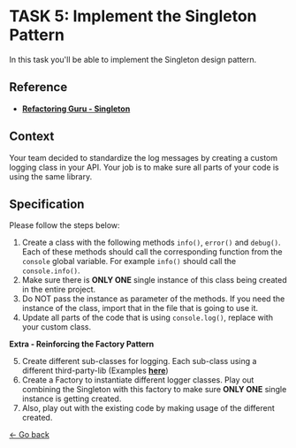 # TASK 5: Implement the Singleton Pattern

In this task you'll be able to implement the Singleton design pattern.

## Reference

* [**Refactoring Guru - Singleton**](https://refactoring.guru/pt-br/design-patterns/singleton)

## Context

Your team decided to standardize the log messages by creating a custom logging class in your API. Your job is to make sure all parts of your code is using the same library.

## Specification

Please follow the steps below:

1. Create a class with the following methods `info()`, `error()` and `debug()`. Each of these methods should call the corresponding function from the `console` global variable. For example `info()` should call the `console.info()`.
2. Make sure there is **ONLY ONE** single instance of this class being created in the entire project.
3. Do NOT pass the instance as parameter of the methods. If you need the instance of the class, import that in the file that is going to use it.
4. Update all parts of the code that is using `console.log()`, replace with your custom class.

**Extra - Reinforcing the Factory Pattern**

5. Create different sub-classes for logging. Each sub-class using a different third-party-lib (Examples [**here**](https://blog.logrocket.com/comparing-node-js-logging-tools/))
6. Create a Factory to instantiate different logger classes. Play out combining the Singleton with this factory to make sure **ONLY ONE** single instance is getting created.
7. Also, play out with the existing code by making usage of the different created.


[<- Go back](../../README.md)

